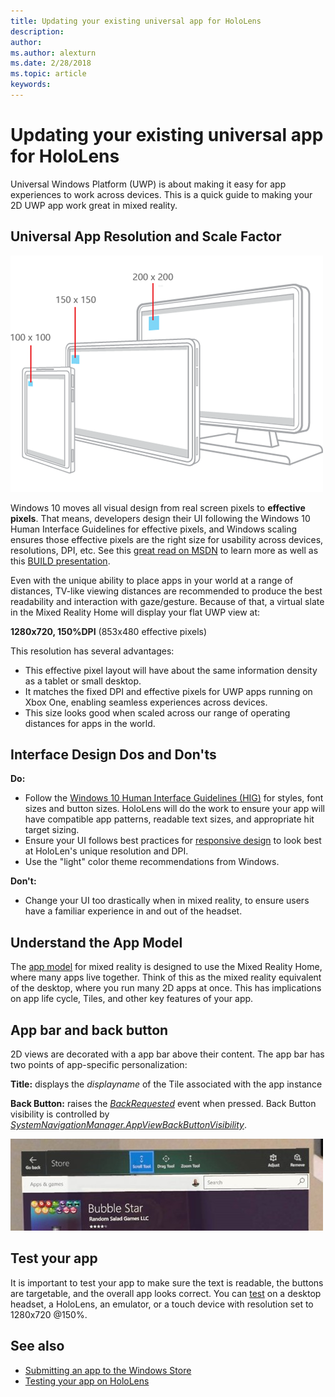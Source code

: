 ```yaml
---
title: Updating your existing universal app for HoloLens
description: 
author: 
ms.author: alexturn
ms.date: 2/28/2018
ms.topic: article
keywords: 
---
```




# Updating your existing universal app for HoloLens

Universal Windows Platform (UWP) is about making it easy for app experiences to work across devices. This is a quick guide to making your 2D UWP app work great in mixed reality.

## Universal App Resolution and Scale Factor

![From responsive design](images/scale-500px.png)

Windows 10 moves all visual design from real screen pixels to **effective pixels**. That means, developers design their UI following the Windows 10 Human Interface Guidelines for effective pixels, and Windows scaling ensures those effective pixels are the right size for usability across devices, resolutions, DPI, etc. See this [great read on MSDN](https://msdn.microsoft.com/library/windows/apps/Dn958435.aspx) to learn more as well as this [BUILD presentation](http://video.ch9.ms/sessions/build/2015/2-63_Build_2015_Windows_Scaling.pptx).

Even with the unique ability to place apps in your world at a range of distances, TV-like viewing distances are recommended to produce the best readability and interaction with gaze/gesture. Because of that, a virtual slate in the Mixed Reality Home will display your flat UWP view at:

**1280x720, 150%DPI** (853x480 effective pixels)

This resolution has several advantages:
* This effective pixel layout will have about the same information density as a tablet or small desktop.
* It matches the fixed DPI and effective pixels for UWP apps running on Xbox One, enabling seamless experiences across devices.
* This size looks good when scaled across our range of operating distances for apps in the world.

## Interface Design Dos and Don'ts

**Do:**
* Follow the [Windows 10 Human Interface Guidelines (HIG)](https://dev.windows.com/en-us/design) for styles, font sizes and button sizes. HoloLens will do the work to ensure your app will have compatible app patterns, readable text sizes, and appropriate hit target sizing.
* Ensure your UI follows best practices for [responsive design](https://msdn.microsoft.com/en-us/library/windows/apps/dn958435.aspx) to look best at HoloLen's unique resolution and DPI.
* Use the "light" color theme recommendations from Windows.

**Don't:**
* Change your UI too drastically when in mixed reality, to ensure users have a familiar experience in and out of the headset.

## Understand the App Model

The [app model](app-model.md) for mixed reality is designed to use the Mixed Reality Home, where many apps live together. Think of this as the mixed reality equivalent of the desktop, where you run many 2D apps at once. This has implications on app life cycle, Tiles, and other key features of your app.

## App bar and back button

2D views are decorated with a app bar above their content. The app bar has two points of app-specific personalization:

**Title:** displays the *displayname* of the Tile associated with the app instance

**Back Button:** raises the *[BackRequested](https://msdn.microsoft.com/en-us/library/windows/apps/windows.ui.core.systemnavigationmanager.backrequested.aspx)* event when pressed. Back Button visibility is controlled by *[SystemNavigationManager.AppViewBackButtonVisibility](https://msdn.microsoft.com/en-us/library/windows/apps/windows.ui.core.systemnavigationmanager.aspx)*.

![App bar UI in 2D app view](images/12697297-10104100857470613-1470416918759008487-o-500px.jpg)

## Test your app

It is important to test your app to make sure the text is readable, the buttons are targetable, and the overall app looks correct. You can [test](testing-your-app-on-hololens.md) on a desktop headset, a HoloLens, an emulator, or a touch device with resolution set to 1280x720 @150%.

## See also
* [Submitting an app to the Windows Store](submitting-an-app-to-the-microsoft-store.md)
* [Testing your app on HoloLens](testing-your-app-on-hololens.md)